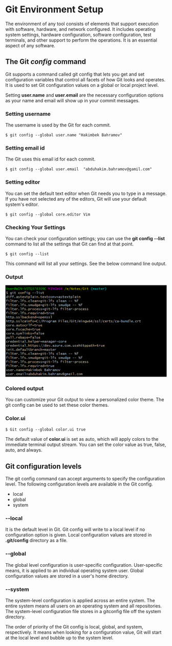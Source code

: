 # Git Environment Setup
The environment of any tool consists of elements that support execution with software, hardware, and network configured. It includes operating system settings, hardware configuration, software configuration, test terminals, and other support to perform the operations. It is an essential aspect of any software.

## The Git *config* command
Git supports a command called git config that lets you get and set configuration variables that control all facets of how Git looks and operates. It is used to set Git configuration values on a global or local project level.

Setting **user.name** and **user.email** are the necessary configuration options as your name and email will show up in your commit messages.

### Setting username
The username is used by the Git for each commit.
```
$ git config --global user.name "Hakimbek Bahramov"  
```

### Setting email id
The Git uses this email id for each commit.
```
$ git config --global user.email  "abduhakim.bahramov@gamil.com"  
```

### Setting editor
You can set the default text editor when Git needs you to type in a message. If you have not selected any of the editors, Git will use your default system's editor.

```
$ git config --global core.editor Vim  
```

### Checking Your Settings
You can check your configuration settings; you can use the **git config --list** command to list all the settings that Git can find at that point.

```
$ git config --list  
```

This command will list all your settings. See the below command line output.

### Output
![config list](image/config-list.png)

### Colored output
You can customize your Git output to view a personalized color theme. The git config can be used to set these color themes.

### Color.ui

```
$ Git config --global color.ui true  
```

The default value of **color.ui** is set as auto, which will apply colors to the immediate terminal output stream. You can set the color value as true, false, auto, and always.

## Git configuration levels
The git config command can accept arguments to specify the configuration level. The following configuration levels are available in the Git config.

- local
- global
- system

### --local
It is the default level in Git. Git config will write to a local level if no configuration option is given. Local configuration values are stored in **.git/config** directory as a file.

### --global
The global level configuration is user-specific configuration. User-specific means, it is applied to an individual operating system user. Global configuration values are stored in a user's home directory.

### --system
The system-level configuration is applied across an entire system. The entire system means all users on an operating system and all repositories. The system-level configuration file stores in a gitconfig file off the system directory.

The order of priority of the Git config is local, global, and system, respectively. It means when looking for a configuration value, Git will start at the local level and bubble up to the system level.
